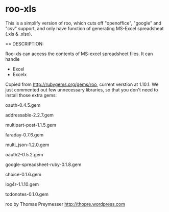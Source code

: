 roo-xls
=======

This is a simplify version of roo, which cuts off "openoffice", "google" and "csv" support, 
and only have function of generating  MS-Excel spreadsheat (.xls &amp; .xlsx). 


== DESCRIPTION:

Roo-xls can access the contents of MS-excel spreadsheet files. It can handle
* Excel
* Excelx

Copied from http://rubygems.org/gems/roo, current verstion at 1.10.1.
We just commented out few unnecessary libraries, so that you don't need to install those extra gems:

oauth-0.4.5.gem 

addressable-2.2.7.gem 

multipart-post-1.1.5.gem 

faraday-0.7.6.gem 

multi_json-1.2.0.gem 

oauth2-0.5.2.gem 

google-spreadsheet-ruby-0.1.8.gem 

choice-0.1.6.gem 

log4r-1.1.10.gem 

todonotes-0.1.0.gem 



roo
    by Thomas Preymesser
    http://thopre.wordpress.com